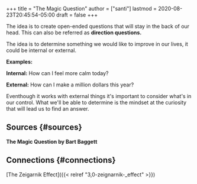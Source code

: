 +++
title = "The Magic Question"
author = ["santi"]
lastmod = 2020-08-23T20:45:54-05:00
draft = false
+++

The idea is to create open-ended questions that will stay in the back of our head. This can also be referred as ****direction questions.****

The idea is to determine something we would like to improve in our lives, it could be internal or external.

**Examples:**

**Internal:** How can I feel more calm today?

**External:** How can I make a million dollars this year?

Eventhough it works with external things it's important to consider what's in our control.
What we'll be able to determine is the mindset at the curiosity that will lead us to find an answer.


## Sources {#sources}

**The Magic Question by Bart Baggett**


## Connections {#connections}

[The Zeigarnik Effect]({{< relref "3,0-zeignarnik-_effect" >}})
